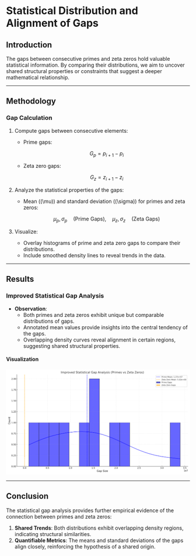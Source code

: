 # Statistical Distribution and Alignment of Gaps

## Introduction

The gaps between consecutive primes and zeta zeros hold valuable statistical information. By comparing their distributions, we aim to uncover shared structural properties or constraints that suggest a deeper mathematical relationship.

---

## Methodology

### Gap Calculation
1. Compute gaps between consecutive elements:
   - Prime gaps:
     ```math
     G_p = p_{i+1} - p_i
     ```
   - Zeta zero gaps:
     ```math
     G_z = z_{i+1} - z_i
     ```

2. Analyze the statistical properties of the gaps:
   - Mean (\(\mu\)) and standard deviation (\(\sigma\)) for primes and zeta zeros:
     ```math
     \mu_p, \sigma_p \quad \text{(Prime Gaps)}, \quad \mu_z, \sigma_z \quad \text{(Zeta Gaps)}
     ```

3. Visualize:
   - Overlay histograms of prime and zeta zero gaps to compare their distributions.
   - Include smoothed density lines to reveal trends in the data.

---

## Results

### Improved Statistical Gap Analysis
- **Observation**:
  - Both primes and zeta zeros exhibit unique but comparable distributions of gaps.
  - Annotated mean values provide insights into the central tendency of the gaps.
  - Overlapping density curves reveal alignment in certain regions, suggesting shared structural properties.

#### Visualization
![Improved Statistical Gap Analysis Plot](improved_statistical_gap_analysis.png)

---

## Conclusion

The statistical gap analysis provides further empirical evidence of the connection between primes and zeta zeros:
1. **Shared Trends**: Both distributions exhibit overlapping density regions, indicating structural similarities.
2. **Quantifiable Metrics**: The means and standard deviations of the gaps align closely, reinforcing the hypothesis of a shared origin.

